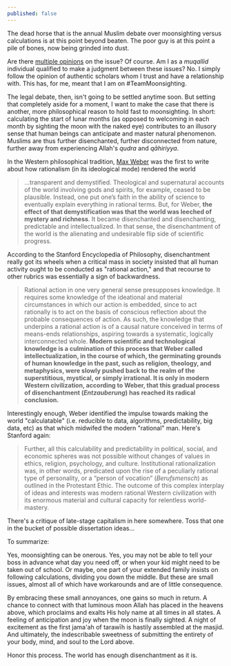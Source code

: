 ```yaml
---
published: false
---
```


The dead horse that is the annual Muslim debate over moonsighting versus calculations is at this point beyond beaten. The poor guy is at this point a pile of bones, now being grinded into dust.

Are there [multiple opinions](http://musafurber.com/2015/06/06/ramadan-moonfighting-shafi%CA%BFic-calculations/) on the issue? Of course. Am I as a _muqallid_ individual qualified to make a judgment between these issues? No. I simply follow the opinion of authentic scholars whom I trust and have a relationship with. This has, for me, meant that I am on #TeamMoonsighting. 

The legal debate, then, isn't going to be settled anytime soon. But setting that completely aside for a moment, I want to make the case that there is another, more philosophical reason to hold fast to moonsighting. In short: calculating the start of lunar months (as opposed to welcoming in each month by sighting the moon with the naked eye) contributes to an illusory sense that human beings can anticipate and master natural phenomenon. Muslims are thus further disenchanted, further disconnected from nature, further away from experiencing Allah's _qudra_ and _qāhiriyya_.

In the Western philosophical tradition, [Max Weber](https://www.britannica.com/topic/disenchantment-sociology) was the first to write about how rationalism (in its ideological mode) rendered the world 

> ...transparent and demystified. Theological and supernatural accounts of the world involving gods and spirits, for example, ceased to be plausible. Instead, one put one’s faith in the ability of science to eventually explain everything in rational terms. But, for Weber, **the effect of that demystification was that the world was leeched of mystery and richness**. It became disenchanted and disenchanting, predictable and intellectualized. In that sense, the disenchantment of the world is the alienating and undesirable flip side of scientific progress.

According to the Stanford Encyclopedia of Philosophy, disenchantment really got its wheels when a critical mass in society insisted that all human activity ought to be conducted as "rational action," and that recourse to other rubrics was essentially a sign of backwardness.

> Rational action in one very general sense presupposes knowledge. It requires some knowledge of the ideational and material circumstances in which our action is embedded, since to act rationally is to act on the basis of conscious reflection about the probable consequences of action. As such, the knowledge that underpins a rational action is of a causal nature conceived in terms of means-ends relationships, aspiring towards a systematic, logically interconnected whole. **Modern scientific and technological knowledge is a culmination of this process that Weber called intellectualization, in the course of which, the germinating grounds of human knowledge in the past, such as religion, theology, and metaphysics, were slowly pushed back to the realm of the superstitious, mystical, or simply irrational. It is only in modern Western civilization, according to Weber, that this gradual process of disenchantment (_Entzauberung_) has reached its radical conclusion.**

Interestingly enough, Weber identified the impulse towards making the world "calculatable" (i.e. reducible to data, algorithms, predictability, big data, etc) as that which midwifed the modern "rational" man. Here's Stanford again:

> Further, all this calculability and predictability in political, social, and economic spheres was not possible without changes of values in ethics, religion, psychology, and culture. Institutional rationalization was, in other words, predicated upon the rise of a peculiarly rational type of personality, or a “person of vocation” (_Berufsmensch_) as outlined in the Protestant Ethic. The outcome of this complex interplay of ideas and interests was modern rational Western civilization with its enormous material and cultural capacity for relentless world-mastery.

There's a critique of late-stage capitalism in here somewhere. Toss that one in the bucket of possible dissertation ideas...

To summarize:

Yes, moonsighting can be onerous. Yes, you may not be able to tell your boss in advance what day you need off, or when your kid might need to be taken out of school. Or maybe, one part of your extended family insists on following calculations, dividing you down the middle. But these are small issues, almost all of which have workarounds and are of little consequence. 

By embracing these small annoyances, one gains so much in return. A chance to connect with that luminous moon Allah has placed in the heavens above, which proclaims and exalts His holy name at all times in all states. A feeling of anticipation and joy when the moon is finally sighted. A night of excitement as the first jama'ah of tarawīh is hastily assembled at the masjid. And ultimately, the indescribable sweetness of submitting the entirety of your body, mind, and soul to the Lord above.

Honor this process. The world has enough disenchantment as it is.
